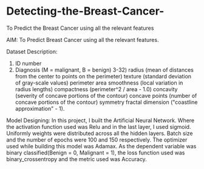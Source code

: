 # Detecting-the-Breast-Cancer-
To Predict the Breast Cancer using all the relevant features

AIM: To Predict Breast Cancer using all the relevant features.

Dataset Description:	
1) ID number
2) Diagnosis (M = malignant, B = benign)
3-32)
radius (mean of distances from the center to points on the perimeter)
texture (standard deviation of gray-scale values)
perimeter
area
smoothness (local variation in radius lengths)
compactness (perimeter^2 / area - 1.0)
concavity (severity of concave portions of the contour)
concave points (number of concave portions of the contour)
symmetry 
fractal dimension ("coastline approximation" - 1).

Model Designing: 
In this project, I built the Artificial Neural Network. Where the activation function used was Relu and in the last layer, I used sigmoid. Uniformly weights were distributed across all the hidden layers. Batch size and the number of epochs were 100 and 150 respectively. The optimizer used while building this model was Adamax. As the dependent variable was binary classified(Benign = 0, Malignant = 1), the loss function used was binary_crossentropy and the metric used was Accuracy.

